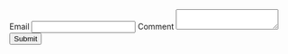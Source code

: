 
<form action="#">
  <label>
    Email
    <input type="email" required />
  </label>

  <label>
    Comment
    <textarea type="text" required ></textarea>
  </label>

  <input type="submit" />
  
</form>
